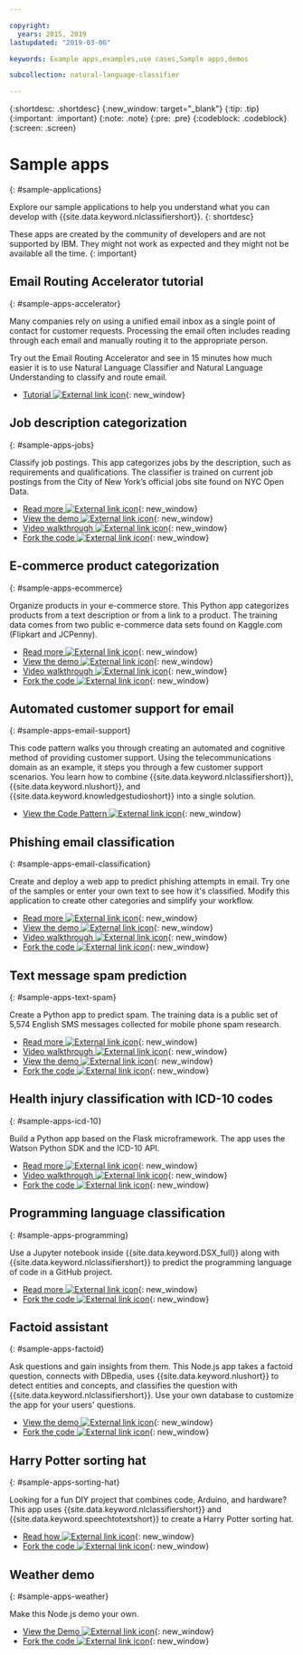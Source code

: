 ```yaml
---

copyright:
  years: 2015, 2019
lastupdated: "2019-03-06"

keywords: Example apps,examples,use cases,Sample apps,demos

subcollection: natural-language-classifier

---
```


{:shortdesc: .shortdesc}
{:new_window: target="_blank"}
{:tip: .tip}
{:important: .important}
{:note: .note}
{:pre: .pre}
{:codeblock: .codeblock}
{:screen: .screen}

# Sample apps
{: #sample-applications}

Explore our sample applications to help you understand what you can develop with {{site.data.keyword.nlclassifiershort}}.
{: shortdesc}

These apps are created by the community of developers and are not supported by IBM. They might not work as expected and they might not be available all the time.
{: important}

## Email Routing Accelerator tutorial
{: #sample-apps-accelerator}

Many companies rely on using a unified email inbox as a single point of contact for customer requests. Processing the email often includes reading through each email and manually routing it to the appropriate person.

Try out the Email Routing Accelerator and see in 15 minutes how much easier it is to use Natural Language Classifier and Natural Language Understanding to classify and route email.

- [Tutorial ![External link icon](../../icons/launch-glyph.svg "External link icon")](https://cloudcontent.mybluemix.net/cloud/garage/tutorials/ibm-watson-ilab-demos/email-routing-accelerator-tutorial){: new_window}

## Job description categorization
{: #sample-apps-jobs}

Classify job postings. This app categorizes jobs by the description, such as requirements and qualifications. The classifier is trained on current job postings from the City of New York’s official jobs site found on NYC Open Data.

- [Read more ![External link icon](../../icons/launch-glyph.svg "External link icon")](https://medium.com/ibm-watson/classify-job-descriptions-with-watson-natural-language-classifier-fca735ff2f3c){: new_window}
- [View the demo ![External link icon](../../icons/launch-glyph.svg "External link icon")](http://nlc-job-descriptions.mybluemix.net/){: new_window}
- [Video walkthrough ![External link icon](../../icons/launch-glyph.svg "External link icon")](https://www.youtube.com/watch?v=KyaC-8vfyPg){: new_window}
- [Fork the code ![External link icon](../../icons/launch-glyph.svg "External link icon")](https://github.com/yalondg/nlc-job-descriptions){: new_window}

## E-commerce product categorization
{: #sample-apps-ecommerce}

Organize products in your e-commerce store. This Python app categorizes products from a text description or from a link to a product. The training data comes from two public e-commerce data sets found on Kaggle.com (Flipkart and JCPenny).

- [Read more ![External link icon](../../icons/launch-glyph.svg "External link icon")](https://medium.com/ibm-watson/e-commerce-product-categorization-with-watson-cf2130d7c94a?source=rss----22a2beb5a88a---4){: new_window}
- [View the demo ![External link icon](../../icons/launch-glyph.svg "External link icon")](https://erichensley-nlc-demo.mybluemix.net/){: new_window}
- [Video walkthrough ![External link icon](../../icons/launch-glyph.svg "External link icon")](https://youtu.be/JPMZxgpc_Uo){: new_window}
- [Fork the code ![External link icon](../../icons/launch-glyph.svg "External link icon")](https://github.com/erichensleyibm/NLC_product_classifier-demo){: new_window}

## Automated customer support for email
{: #sample-apps-email-support}

This code pattern walks you through creating an automated and cognitive method of providing customer support. Using the telecommunications domain as an example, it steps you through a few customer support scenarios. You learn how to combine {{site.data.keyword.nlclassifiershort}}, {{site.data.keyword.nlushort}}, and {{site.data.keyword.knowledgestudioshort}} into a single solution.

- [View the Code Pattern ![External link icon](../../icons/launch-glyph.svg "External link icon")](https://developer.ibm.com/patterns/email-support-automation-for-telco/){: new_window}

## Phishing email classification
{: #sample-apps-email-classification}

Create and deploy a web app to predict phishing attempts in email. Try one of the samples or enter your own text to see how it's classified. Modify this application to create other categories and simplify your workflow.

- [Read more ![External link icon](../../icons/launch-glyph.svg "External link icon")](https://developer.ibm.com/patterns/predict-phishing-attempts-in-email-with-nlc/){: new_window}
- [View the demo ![External link icon](../../icons/launch-glyph.svg "External link icon")](https://nlc-email-spam.mybluemix.net/){: new_window}
- [Video walkthrough ![External link icon](../../icons/launch-glyph.svg "External link icon")](https://www.youtube.com/watch?v=vnnUYAi9Zy4){: new_window}
- [Fork the code ![External link icon](../../icons/launch-glyph.svg "External link icon")](https://github.com/IBM/nlc-email-phishing){: new_window}

## Text message spam prediction
{: #sample-apps-text-spam}

Create a Python app to predict spam. The training data is a public set of 5,574 English SMS messages collected for mobile phone spam research.

- [Read more ![External link icon](../../icons/launch-glyph.svg "External link icon")](https://medium.com/ibm-watson/identify-spam-with-watson-natural-language-classifier-42f273d310f4){: new_window}
- [Video walkthrough ![External link icon](../../icons/launch-glyph.svg "External link icon")](https://www.youtube.com/watch?v=upK42t7Ojls){: new_window}
- [View the demo ![External link icon](../../icons/launch-glyph.svg "External link icon")](https://watsonnlcspam.mybluemix.net/){: new_window}
- [Fork the code ![External link icon](../../icons/launch-glyph.svg "External link icon")](https://github.com/cdimascio/watson-nlc-spam){: new_window}

## Health injury classification with ICD-10 codes
{: #sample-apps-icd-10}

Build a Python app based on the Flask microframework. The app uses the Watson Python SDK and the ICD-10 API.

- [Read more ![External link icon](../../icons/launch-glyph.svg "External link icon")](https://developer.ibm.com/code/patterns/classify-icd-10-data-with-watson/){: new_window}
- [Video walkthrough ![External link icon](../../icons/launch-glyph.svg "External link icon")](https://youtu.be/N0eKEZxdwsQ){: new_window}
- [Fork the code ![External link icon](../../icons/launch-glyph.svg "External link icon")](https://github.com/stevemart/nlc-icd10-demo){: new_window}

## Programming language classification
{: #sample-apps-programming}

Use a Jupyter notebook inside {{site.data.keyword.DSX_full}} along with {{site.data.keyword.nlclassifiershort}} to predict the programming language of code in a GitHub project.

- [Read more ![External link icon](../../icons/launch-glyph.svg "External link icon")](https://developer.ibm.com/patterns/programming-language-classification-with-watson-and-github/){: new_window}
- [Fork the code ![External link icon](../../icons/launch-glyph.svg "External link icon")](https://github.com/IBM/programming-language-classifier){: new_window}

## Factoid assistant
{: #sample-apps-factoid}

Ask questions and gain insights from them. This Node.js app takes a factoid question, connects with DBpedia, uses {{site.data.keyword.nlushort}} to detect entities and concepts, and classifies the question with {{site.data.keyword.nlclassifiershort}}. Use your own database to customize the app for your users' questions.

- [View the demo ![External link icon](../../icons/launch-glyph.svg "External link icon")](http://nlc-factoid-assistant.mybluemix.net/){: new_window}
- [Fork the code ![External link icon](../../icons/launch-glyph.svg "External link icon")](https://github.com/biosopher/nlc-factoid-assistant){: new_window}

## Harry Potter sorting hat
{: #sample-apps-sorting-hat}

Looking for a fun DIY project that combines code, Arduino, and hardware? This app uses {{site.data.keyword.nlclassifiershort}} and {{site.data.keyword.speechtotextshort}} to create a Harry Potter sorting hat.

- [Read how ![External link icon](../../icons/launch-glyph.svg "External link icon")](https://dreamtolearn.com/ryan/data_analytics_viz/97){: new_window}
- [Fork the code ![External link icon](../../icons/launch-glyph.svg "External link icon")](https://github.com/rustyoldrake/Harry_Potter_Sorting_Hat_Simple){: new_window}

## Weather demo
{: #sample-apps-weather}

Make this Node.js demo your own.

- [View the Demo ![External link icon](../../icons/launch-glyph.svg "External link icon")](https://natural-language-classifier-demo.ng.bluemix.net){: new_window}
- [Fork the code ![External link icon](../../icons/launch-glyph.svg "External link icon")](https://github.com/watson-developer-cloud/natural-language-classifier-nodejs){: new_window}
